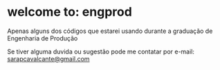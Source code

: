 # welcome to: engprod
Apenas alguns dos códigos que estarei usando durante a graduação de Engenharia de Produção

Se tiver alguma duvida ou sugestão pode me contatar por e-mail: sarapcavalcante@gmail.com
